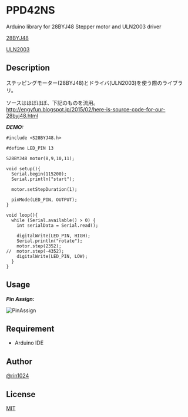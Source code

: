 # PPD42NS

Arduino library for 28BYJ48 Stepper motor and ULN2003 driver

[28BYJ48](http://robocraft.ru/files/datasheet/28BYJ-48.pdf)

[ULN2003](http://www.ti.com/lit/ds/symlink/uln2003a.pdf)

## Description

ステッピングモーター(28BYJ48)とドライバ(ULN2003)を使う際のライブラリ。

ソースはほぼほぼ、下記のものを流用。
http://engyfun.blogspot.jp/2015/02/here-is-source-code-for-our-28byj48.html

***DEMO:***

    #include <S28BYJ48.h>

    #define LED_PIN 13

    S28BYJ48 motor(8,9,10,11);

    void setup(){
      Serial.begin(115200);
      Serial.println("start");

      motor.setStepDuration(1);

      pinMode(LED_PIN, OUTPUT);
    }

    void loop(){
      while (Serial.available() > 0) {
        int serialData = Serial.read();

        digitalWrite(LED_PIN, HIGH);
        Serial.println("rotate");
        motor.step(2352);
    //  motor.step(-4352);
        digitalWrite(LED_PIN, LOW);
      }
    }

## Usage

***Pin Assign:***

![PinAssign](https://github.com/rin1024/arduino/blob/master/S28BYJ48/Wiring.png)

## Requirement

- Arduino IDE

## Author

[@rin1024](https://twitter.com/rin1024)

## License

[MIT](http://b4b4r07.mit-license.org)

